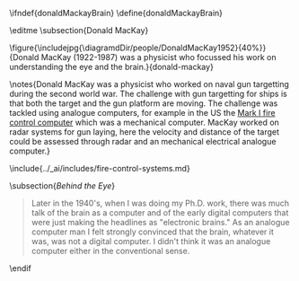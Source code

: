 \ifndef{donaldMackayBrain}
\define{donaldMackayBrain}

\editme
\subsection{Donald MacKay}

\figure{\includejpg{\diagramdDir/people/DonaldMacKay1952}{40%}}{Donald MacKay (1922-1987) was a physicist who focussed his work on understanding the eye and the brain.}{donald-mackay}

\notes{Donald MacKay was a physicist who worked on naval gun targetting during the second world war. The challenge with gun targetting for ships is that both the target and the gun platform are moving. The challenge was tackled using analogue computers, for example in the US the [Mark I fire control computer](https://en.wikipedia.org/wiki/Mark_I_Fire_Control_Computer) which was a mechanical computer. MacKay worked on radar systems for gun laying, here the velocity and distance of the target could be assessed through radar and an mechanical electrical analogue computer.}

\include{../_ai/includes/fire-control-systems.md}

\subsection{*Behind the Eye*}

> Later in the 1940\'s, when I was doing my Ph.D. work, there was much
> talk of the brain as a computer and of the early digital computers
> that were just making the headlines as \"electronic brains.\" As an
> analogue computer man I felt strongly convinced that the brain,
> whatever it was, was not a digital computer. I didn\'t think it was an
> analogue computer either in the conventional sense.



\endif
